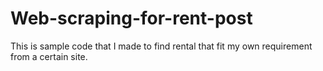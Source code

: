 # Web-scraping-for-rent-post
This is sample code that I made to find rental that fit my own requirement from a certain site.
